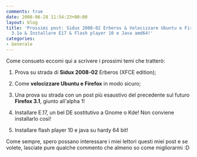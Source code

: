 ```yaml
---
comments: true
date: 2008-06-28 11:54:23+00:00
layout: blog
title: 'Prossimi post: Sidux 2008-02 Erberos & Velocizzare Ubuntu e Firefox & Firefox
  3.1a & Installare E17 & Flash player 10 e Java amd64!'
categories:
- Generale
---
```


Come consueto eccomi qui a scrivere i prossimi temi che tratterò:



	
  1. Prova su strada di **Sidux 2008-02** Erberos (XFCE edition);

	
  2. Come **velocizzare Ubuntu e Firefox** in modo sicuro;

	
  3. Una prova su strada con un post più esaustivo del precedente sul futuro **Firefox 3.1**, giunto all'alpha 1!

	
  4. Installare E.17, un bel DE sostitutivo a Gnome o Kde! Non conviene installarlo così!

	
  5. Installare flash player 10 e java su hardy 64 bit!


Come sempre, spero possano interessare i miei lettori questi miei post e se volete, lasciate pure qualche commento che almeno so come migliorarmi :D
